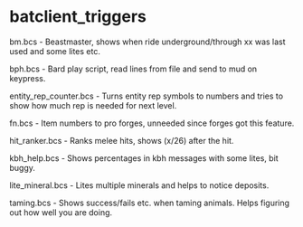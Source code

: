batclient_triggers
==================

bm.bcs - Beastmaster, shows when ride underground/through xx was last used and some lites etc.

bph.bcs - Bard play script, read lines from file and send to mud on keypress.

entity_rep_counter.bcs - Turns entity rep symbols to numbers and tries to show how much rep is needed for next level.

fn.bcs - Item numbers to pro forges, unneeded since forges got this feature.

hit_ranker.bcs - Ranks melee hits, shows (x/26) after the hit.

kbh_help.bcs - Shows percentages in kbh messages with some lites, bit buggy.

lite_mineral.bcs - Lites multiple minerals and helps to notice deposits.

taming.bcs - Shows success/fails etc. when taming animals. Helps figuring out how well you are doing.



